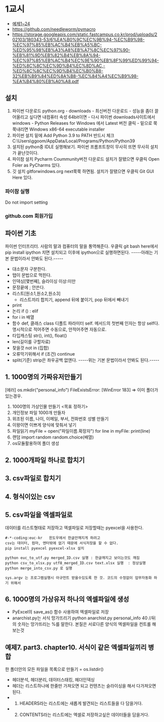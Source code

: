 # 1교시
- [예제1~24](https://drive.google.com/drive/u/0/shared-with-me)
- https://github.com/needleworm/pymacro
- https://storage.googleapis.com/static.fastcampus.co.kr/prod/uploads/202103/180343-53/6%EA%B0%9C%EC%9B%94-%EC%B9%98-%EC%97%85%EB%AC%B4%EB%A5%BC-%ED%95%98%EB%A3%A8%EB%A7%8C%EC%97%90-%EB%81%9D%EB%82%B4%EB%8A%94-%EC%97%85%EB%AC%B4%EC%9E%90%EB%8F%99%ED%99%94-%ED%8C%8C%EC%9D%B4%EC%8D%AC,-%ED%8C%8C%EC%9D%B4%EC%B0%B8-32%EB%B9%84%ED%8A%B8-%EC%84%A4%EC%B9%98-%EA%B4%80%EB%A0%A8.pdf

## 설치
  1. 파이썬 다운로드
  python.org - downloads - 최신버전 다운로드 - 성능을 좀더 끌어올리고 싶다면 내컴퓨터 속성 64bit이면 - 다시 파이썬 downloads사이트에서 windows - Python Releases for Windows 에서 Latest 버전 클릭 - 밑으로 쭉쭉내리면 Windows x86-64 executable installer
  2. 파이썬 설치
  밑에 Add Python 3.9 to PATH 반드시 체크
  C:\Users\ggoom/AppData/Local/Programs/Python/Python39
  3. 설치된 python중 IDLE 실행해보기. 파이썬 프롬프트창이 무사히 뜨면 무사히 설치가 끝난것이다.
  4. 파이참 설치
  Pycharm Coummunity버전 다운로드
  설치가 잘됐으면 우클릭 Open Foler as PyCharms 있다.
  5. 깃 설치
  gitforwindows.org
  next쭉쭉 하면됨.
  설치가 잘됐으면 우클릭 Git GUI Here  있다.

  ### 파이참 실행
  Do not import setting

  ### github.com 회원가입

## 파이썬 기초
파이썬 인터프리터. 사람의 말과 컴퓨터의 말을 통역해준다.
우클릭 git bash here에서 pip install ipython 치면 설치되고 이후에 ipython으로 실행하면된다.
-----아래는 기본 문법이라서 안봐도 된다.-----
- 대소문자 구분한다.
- 탭이 문법으로 먹힌다.
- 인덱싱[몇번째], 슬라이싱 이상:미만
- 문장끝에 ; 안쓴다.
- 리스트[원소1,원소2,원소3]
  + 리스트끼리 합치기, append 뒤에 붙이기, pop 뒤에서 빼내기
- print
- 논리 if () :   elif
- for i in 배열
- 함수 def, 클래스 class   디폴트 파라미터 self.
  메서드의 첫번째 인자는 항상 self다. 명시적으로 적어주면 수동으로, 안적어주면 자동으로.
- 타입캐스팅 str(), int(), float()
- len(길이를 구할자료)
- 찾을것 not in (집합)
- 오류막기위해서 if (조건) continue
- split(기준)    strip은 좌우공백 없앤다.
-----위는 기본 문법이라서 안봐도 된다.-----


## 1. 1000명의 가짜유저만들기
[에러]     os.mkdir("personal_info")
FileExistsError: [WinError 183]   => 이미 폴더가 있는경우.

1. 1000명의 가상인물 만들기
  <목표 정하기>
  1. 개인정보 파일 1000개 만들자
  1. 위조된 이름, 나이, 이메일, 부서, 전화번호 성별 만들기
  1. 이왕이면 이쁘게 양식에 맞춰서 넣기
1. 파일읽기
  myFile = open("파일이름.확장자")
  for line in myFile:
    print(line)
1. 랜덤
  import random
  random.choice(배열)
1. os모듈활용하여 폴더 생성

## 2. 1000개파일 하나로 합치기

## 3. csv파일로 합치기
## 4. 형식이있는 csv
## 5. csv파일을 엑셀파일로
데이터를 리스트형태로 저장하고
엑셀파일로 저장할때는 pyexcel을 사용한다.

```
#-*-coding:euc-kr   윈도우에서 한글안깨지게 하려고
csv는 데이터, 컴마, 엔터밖에 없기 때문에 서식저장을 할 수 없다.
pip install pyexcel pyexcel-xlsx 설치

python euc_to_utf.py merged_ID.csv 실행 : 한글깨지고 보이는것도 깨짐
python csv_to_xlsx.py utf8_merged_ID.csv text.xlsx 실행  : 정상실행
python merge_into_csv.py 로 실행

sys.argv 는 프로그램실행시 아규먼트 받을수있도록 한 것. 코드의 수정없이 업무자동화 하기 위해서
```

## 6. 1000명의 가상유저 하나의 엑셀파일에 생성
- PyExcel의 save_as() 함수 사용하여 엑셀파일로 저장
- anarchist.py는 서식 망가뜨리기
python anarchist.py personal_info 40  //뒤의 숫자는 망가뜨리는 %를 말한다.
본질은 서로다른 양식의 엑셀파일을 컨트롤 해보는것


## 예제7. part3. chapter10. 서식이 같은 엑셀파일끼리 병합
한 폴더안의 모든 파일을 목록으로 만들기 = os.listdir()
- 헤더분석, 헤더분리, 데이터스태킹, 헤더인덱싱
- 헤더는 리스트하나에 한줄만 가져오면 되고 컨텐츠는 슬라이싱을 해서 다가져오면된다.
- 1. HEADERS라는 리스트에는 새롭게 발견되는 리스트들을 다 담을거다.
- 2. CONTENTS라는 리스트에는 엑셀로 저장하고싶은 데이터들을 담을거다.
